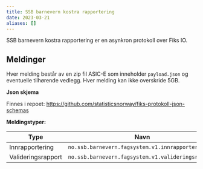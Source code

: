 ```yaml
---
title: SSB barnevern kostra rapportering
date: 2023-03-21
aliases: []
---
```


SSB barnevern kostra rapportering  er en asynkron protokoll over Fiks IO.


## Meldinger

Hver melding består av en zip fil ASIC-E som inneholder `payload.json` og eventuelle tilhørende vedlegg.
Hver melding kan ikke overskride 5GB.

**Json skjema**

Finnes i repoet: https://github.com/statisticsnorway/fiks-protokoll-json-schemas

**Meldingstyper:**

| Type                     | Navn                                               |
|--------------------------|----------------------------------------------------|
| Innrapportering          | `no.ssb.barnevern.fagsystem.v1.innrapportering`    |
| Valideringsrapport       | `no.ssb.barnevern.fagsystem.v1.valideringsrapport` |

